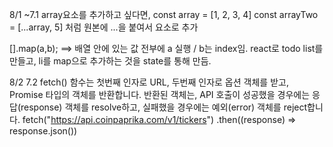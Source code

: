 8/1 ~7.1
array요소를 추가하고 싶다면,
const array = [1, 2, 3, 4]
const arrayTwo = [...array, 5] 처럼 원본에 ...을 붙여서 요소로 추가

[].map(a,b); ==> 배열 안에 있는 값 전부에 a 실행 / b는 index임.
react로 todo list를 만들고, li를 map으로 추가하는 것을 state를 통해 만듬.

8/2 7.2
fetch() 함수는 첫번째 인자로 URL, 두번째 인자로 옵션 객체를 받고, Promise 타입의 객체를 반환합니다. 반환된 객체는, API 호출이 성공했을 경우에는 응답(response) 객체를 resolve하고, 실패했을 경우에는 예외(error) 객체를 reject합니다.
 fetch("https://api.coinpaprika.com/v1/tickers")
      .then((response) => response.json())
